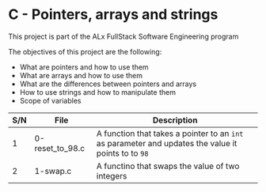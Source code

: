 # C - Pointers, arrays and strings

This project is part of the ALx FullStack Software Engineering program

The objectives of this project are the following:
- What are pointers and how to use them
- What are arrays and how to use them
- What are the differences between pointers and arrays
- How to use strings and how to manipulate them
- Scope of variables

| S/N | File | Description |
| ---- | ----- | --------------- |
| 1 | 0-reset_to_98.c | A function that takes a pointer to an `int` as parameter and updates the value it points to to `98` |
| 2 | 1-swap.c | A functino that swaps the value of two integers |
